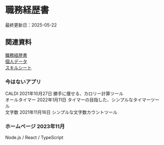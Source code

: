 # 職務経歴書
最終更新日：2025-05-22
## 関連資料
[職務経歴書](/README.md)  
[個人データ](personal-data.md)  
[スキルシート](/skill-sheet.md)  

### 今はないアプリ
CALDI 2021年10月27日 勝手に痩せる、カロリー計算ツール  
オールタイマー 2022年1月11日 タイマーの目指した、シンプルなタイマーツール  
文字数 2021年11月16日 シンプルな文字数カウントツール  

### ホームページ 2023年11月
Node.js / React / TypeScript
